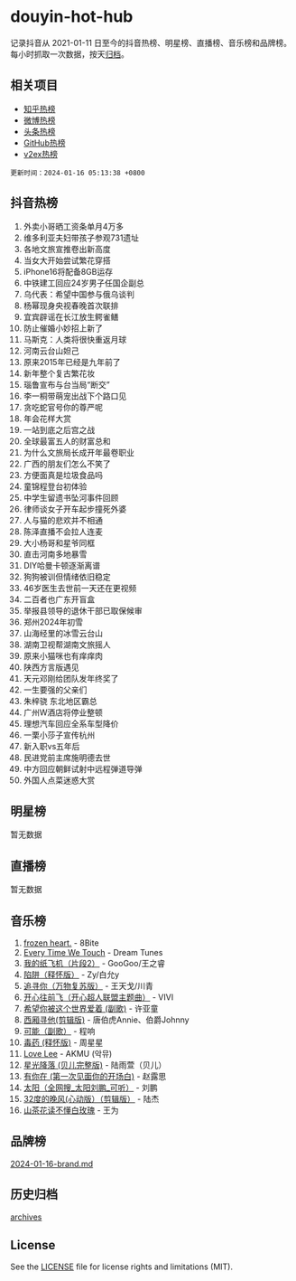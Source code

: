 # douyin-hot-hub

记录抖音从 2021-01-11 日至今的抖音热榜、明星榜、直播榜、音乐榜和品牌榜。每小时抓取一次数据，按天[归档](archives)。

## 相关项目

- [知乎热榜](https://github.com/lonnyzhang423/zhihu-hot-hub)
- [微博热榜](https://github.com/lonnyzhang423/weibo-hot-hub)
- [头条热榜](https://github.com/lonnyzhang423/toutiao-hot-hub)
- [GitHub热榜](https://github.com/lonnyzhang423/github-hot-hub)
- [v2ex热榜](https://github.com/lonnyzhang423/v2ex-hot-hub)


`更新时间：2024-01-16 05:13:38 +0800`

## 抖音热榜

1. 外卖小哥晒工资条单月4万多
1. 维多利亚夫妇带孩子参观731遗址
1. 各地文旅宣推卷出新高度
1. 当女大开始尝试繁花穿搭
1. iPhone16将配备8GB运存
1. 中铁建工回应24岁男子任国企副总
1. 乌代表：希望中国参与俄乌谈判
1. 杨幂现身央视春晚首次联排
1. 宜宾辟谣在长江放生鳄雀鳝
1. 防止催婚小妙招上新了
1. 马斯克：人类将很快重返月球
1. 河南云台山妲己
1. 原来2015年已经是九年前了
1. 新年整个复古繁花妆
1. 瑙鲁宣布与台当局“断交”
1. 李一桐带萌宠出战下个路口见
1. 贪吃蛇官号你的尊严呢
1. 年会花样大赏
1. 一站到底之后宫之战
1. 全球最富五人的财富总和
1. 为什么文旅局长成开年最卷职业
1. 广西的朋友们怎么不笑了
1. 方便面真是垃圾食品吗
1. 童锦程登台初体验
1. 中学生留遗书坠河事件回顾
1. 律师谈女子开车起步撞死外婆
1. 人与猫的悲欢并不相通
1. 陈泽直播不会拉人连麦
1. 大小杨哥和星爷同框
1. 直击河南多地暴雪
1. DIY哈曼卡顿逐渐离谱
1. 狗狗被训但情绪依旧稳定
1. 46岁医生去世前一天还在更视频
1. 二百者也广东开盲盒
1. 举报县领导的退休干部已取保候审
1. 郑州2024年初雪
1. 山海经里的冰雪云台山
1. 湖南卫视帮湖南文旅摇人
1. 原来小猫咪也有痒痒肉
1. 陕西方言版遇见
1. 天元邓刚给团队发年终奖了
1. 一生要强的父亲们
1. 朱梓骁 东北地区霸总
1. 广州W酒店将停业整顿
1. 理想汽车回应全系车型降价
1. 一栗小莎子宣传杭州
1. 新入职vs五年后
1. 民进党前主席施明德去世
1. 中方回应朝鲜试射中远程弹道导弹
1. 外国人点菜迷惑大赏

## 明星榜

暂无数据

## 直播榜

暂无数据

## 音乐榜

1. [frozen heart.](https://sf86-cdn-tos.douyinstatic.com/obj/tos-cn-ve-2774/oIIWJfyjIACZA9zQMtnJ6hQQhFC4vhCupoRBsO) - 8Bite
1. [Every Time We Touch](https://sf86-cdn-tos.douyinstatic.com/obj/tos-cn-ve-2774/ogN6lUKQeBBfEVhIOMikG1CcJjugxk1tztZyhP) - Dream Tunes
1. [我的纸飞机（片段2）](https://sf3-cdn-tos.douyinstatic.com/obj/tos-cn-ve-2774/oM2ZrKcg2CD5AeRB2gkeXOFB1IxAGJdZPazYHf) - GooGoo/王之睿
1. [陷阱（释怀版）](https://sf86-cdn-tos.douyinstatic.com/obj/tos-cn-ve-2774/oE8C21LeZrzKLDFfQYgMzx4GAIHageG5IzayY7) - Zy/白允y
1. [追寻你（万物复苏版）](https://sf86-cdn-tos.douyinstatic.com/obj/tos-cn-ve-2774/oYeAZJsbjIDit9APmBg8u6uDUQnHmoCf3gbo74) - 王天戈/川青
1. [开心往前飞（开心超人联盟主题曲）](https://sf6-cdn-tos.douyinstatic.com/obj/tos-cn-ve-2774/9d8fb7c82cf1421fb93a9fe925275e0a) - VIVI
1. [希望你被这个世界爱着 (副歌)](https://sf86-cdn-tos.douyinstatic.com/obj/tos-cn-ve-2774/oUHCmWQfZlE3QQBKBeD8rCFLpJzPgCpImhsxMt) - 许亚童
1. [西厢寻他(剪辑版)](https://sf86-cdn-tos.douyinstatic.com/obj/tos-cn-ve-2774/oUsAVfAQKlRNxEv5qxvIB8o5qmIWUcXbzJKJhw) - 唐伯虎Annie、伯爵Johnny
1. [可能（副歌）](https://sf6-cdn-tos.douyinstatic.com/obj/tos-cn-ve-2774/cde1731888894259b333569393c2fb51) - 程响
1. [毒药 (释怀版)](https://sf86-cdn-tos.douyinstatic.com/obj/tos-cn-ve-2774/oYILMEAzspdZBIzy4frJNB8ZHPHWAhiwowd4Ad) - 周星星
1. [Love Lee](https://sf3-cdn-tos.douyinstatic.com/obj/tos-cn-ve-2774/o05GbkJGbCBTdDnMtB0fwOYgkeZp23vrWQDQBS) - AKMU (악뮤)
1. [星光降落 (贝儿完整版)](https://sf86-cdn-tos.douyinstatic.com/obj/tos-cn-ve-2774/okwB9hAwyAtsFFkFBzAX1hOOfQuIoMNs0W2Mwr) - 陆雨萱（贝儿）
1. [有你在 (第一次见面你的开场白)](https://sf86-cdn-tos.douyinstatic.com/obj/tos-cn-ve-2774/oAthrQ3ClJBfI57uBoFEgNDYtNCZ0TSYQQfxQ0) - 赵露思
1. [太阳（全网搜_太阳刘鹏_可听）](https://sf86-cdn-tos.douyinstatic.com/obj/tos-cn-ve-2774/ogWbyIQnlBFImVbeDocRdCIYtBHlbJXgfZMvgz) - 刘鹏
1. [32度的晚风(心动版）（剪辑版）](https://sf3-cdn-tos.douyinstatic.com/obj/tos-cn-ve-2774/owNyabsyWdzUulxhoJfK8IBXgp0UMQAHpvGh2B) - 陆杰
1. [山茶花读不懂白玫瑰](https://sf86-cdn-tos.douyinstatic.com/obj/tos-cn-ve-2774/osfn8B7DktrRHEPJgPCfDbw7QDQEkwC16BxZg9) - 王为

## 品牌榜

[2024-01-16-brand.md](archives/2024-01-16-brand.md)

## 历史归档

[archives](archives)

## License

See the [LICENSE](LICENSE) file for license rights and limitations (MIT).
